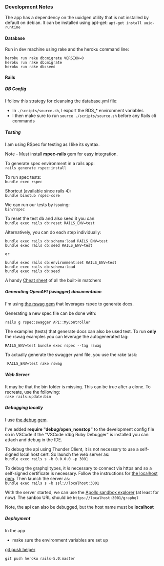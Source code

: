 ### Development Notes ###

The app has a dependency on the uuidgen utility that is not installed by default on debian. It can be installed using apt-get:
`apt-get install uuid-runtime`

#### Database ####
  
Run in dev machine using rake and the heroku command line:

```
heroku run rake db:migrate VERSION=0
heroku run rake db:migrate
heroku run rake db:seed
```

#### Rails ####
    
##### DB Config #####

I follow this strategy for cleansing the database.yml file:
* In `./scripts/source.sh`, I export the RDS_* environment variables
* I then make sure to run `source ./scripts/source.sh` before any Rails cli commands

##### Testing #####

I am using RSpec for testing as I like its syntax.

Note -
Must install __rspec-rails__ gem for easy integration.

To generate spec environment in a rails app:  
`rails generate rspec:install`

To run spec tests:  
`bundle exec rspec`

Shortcut (available since rails 4):  
`bundle binstub rspec-core`

We can run our tests by issuing:  
`bin/rspec`

To reset the test db and also seed it you can:  
`bundle exec rails db:reset RAILS_ENV=test`

Alternatively, you can do each step individually:
```
bundle exec rails db:schema:load RAILS_ENV=test
bundle exec rails db:seed RAILS_ENV=test

or

bundle exec rails db:environment:set RAILS_ENV=test
bundle exec rails db:schema:load
bundle exec rails db:seed
```

A handy [Cheat sheet](https://rspec.info/features/3-13/rspec-expectations/built-in-matchers/) of all the built-in matchers

##### Generating OpenAPI (swagger) documentaion #####

I'm using [the rswag gem](https://github.com/rswag/rswag) that leverages rspec to generate docs. 

Generating a new spec file can be done with:  

`rails g rspec:swagger API::MyController`

The examples (tests) that generate docs can also be used test. To run __only__ the rswag examples you can leverage the autogenerated tag:  

`RAILS_ENV=test bundle exec rspec --tag rswag`

To actually generate the swagger yaml file, you use the rake task:

` RAILS_ENV=test rake rswag`

##### Web Server #####

It may be that the bin folder is missing. This can be true after a clone. To recreate, use the following:  
`rake rails:update:bin`

##### Debugging locally #####

I use [the debug gem](https://github.com/ruby/debug?tab=readme-ov-file). 

I've added  __require "debug/open_nonstop"__ to the development config file so in VSCode if the "VSCode rdbg Ruby Debugger" is installed you can attach and debug in the IDE.

To debug the api using Thunder Client, it is not necessary to use a self-signed local host cert. So launch the web server as:  
`bundle exec rails s -b 0.0.0.0 -p 3001` 

To debug the graphql types, it *is* necessary to connect via https and so a self-signed certificate is necessary.  Follow the instructions for [the localhost gem](https://github.com/socketry/localhost?tab=readme-ov-file). Then launch the server as:  
`bundle exec rails s -b ssl://localhost:3001`

With the server started, we can use the [Apollo sandbox explorer](https://studio.apollographql.com/sandbox/explorer) (at least for now). The sanbox URL should be `https://localhost:3001/graphql`

Note, the api can also be debugged, but the host name must be __localhost__

##### Deployment #####

In the app
* make sure the environment variables are set up

[git push helper](https://help.github.com/articles/pushing-to-a-remote/)

`git push heroku rails-5.0:master`

